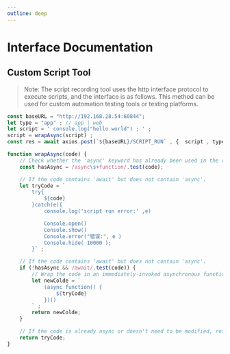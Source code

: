 ```yaml
---
outline: deep
---
```


# Interface Documentation



## Custom Script Tool
> Note: The script recording tool uses the http interface protocol to execute scripts, and the interface is as follows.
> This method can be used for custom automation testing tools or testing platforms.

```js
const baseURL = "http://192.168.28.54:60844";
let type = "app" ; // app | web
let script = ' console.log("hello world") ; ' ;
script = wrapAsync(script) ;
const res = await axios.post(`${baseURL}/SCRIPT_RUN` , {  script , type  } ).then(r => r.data);

function wrapAsync(code) {
    // Check whether the 'async' keyword has already been used in the code.
    const hasAsync = /async\s+function/.test(code);

	// If the code contains 'await' but does not contain 'async'.
	let tryCode = `
		try{
			${code}
		}catch(e){
			console.log('script run error:' ,e)

			Console.open()
			Console.show()
			Console.error("错误:", e )
			Console.hide( 10000 );
		}` ;

	// If the code contains 'await' but does not contain 'async'.
	if (!hasAsync && /await/.test(code)) {
		// Wrap the code in an immediately-invoked asynchronous function expression. 
		let newColde = `
			(async function() {
				${tryCode}
			})()
		` ;
		return newColde;
	}

	// If the code is already async or doesn't need to be modified, return it as is.
	return tryCode;
}
```

